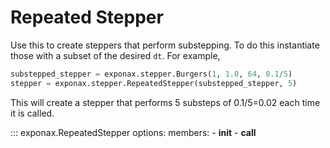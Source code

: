 # Repeated Stepper

Use this to create steppers that perform substepping. To do this instantiate those with a subset of the desired `dt`. For example,

```python
substepped_stepper = exponax.stepper.Burgers(1, 1.0, 64, 0.1/5)
stepper = exponax.stepper.RepeatedStepper(substepped_stepper, 5)
```

This will create a stepper that performs 5 substeps of 0.1/5=0.02 each time it is called.

::: exponax.RepeatedStepper
    options:
        members:
            - __init__
            - __call__